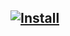 ## [![Install](https://i.imgur.com/hKHfyWz.png)](https://github.com/Aareksio/csgodouble-floatchecker/raw/master/csgodouble.com-floatchecker.user.js)